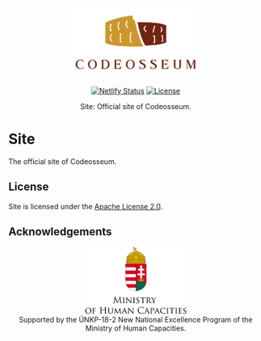 <div align="center">
  <a href="https://github.com/codeosseum">
    <img alt="Codeosseum" src="docs/img/logo.png" width="250">
  </a>
</div>

<div align="center">

[![Netlify Status](https://api.netlify.com/api/v1/badges/cc00a9d0-01dc-46db-be27-a796f25f5cbb/deploy-status)](https://app.netlify.com/sites/jovial-bell-bf701d/deploys)
[![License](https://img.shields.io/github/license/codeosseum/ares.svg?label=license)](LICENSE)

</div>

<div align="center">
Site: Official site of Codeosseum.
</div>

# Site

The official site of Codeosseum.

## License

Site is licensed under the [Apache License 2.0](LICENSE).

## Acknowledgements

<div align="center">
  <img alt="Ministry of Human Capacities" src="docs/img/ministry.png" width="200">
</div>

<div align="center">
    Supported by the ÚNKP-18-2 New National Excellence Program of the Ministry of Human Capacities.
</div>
